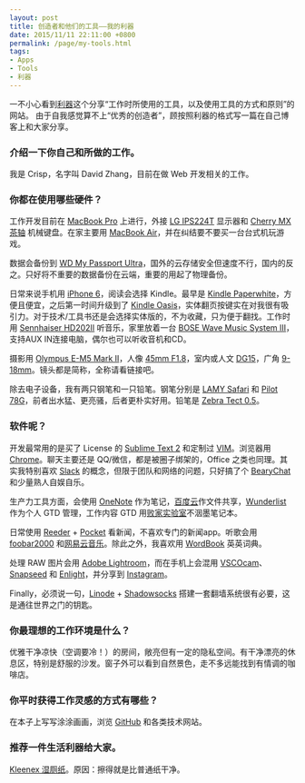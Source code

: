 ```yaml
---
layout: post
title: 创造者和他们的工具——我的利器
date: 2015/11/11 22:11:00 +0800
permalink: /page/my-tools.html
tags:
- Apps
- Tools
- 利器
---
```


一不小心看到[利器](http://liqi.io/)这个分享“工作时所使用的工具，以及使用工具的方式和原则”的网站。
由于自我感觉算不上“优秀的创造者”，顾按照利器的格式写一篇在自己博客上和大家分享。

### 介绍一下你自己和所做的工作。

我是 Crisp，名字叫 David Zhang，目前在做 Web 开发相关的工作。

### 你都在使用哪些硬件？

工作开发目前在 [MacBook Pro](http://www.apple.com/macbook-pro/) 上进行，外接 [LG IPS224T](http://www.lg.com/us/commercial/lcd-computer-monitors/lg-IPS224T-PN) 显示器和 [Cherry MX 茶轴](http://cherrycorp.com/product/g80-3850-mx-brown-3-0-keyboard/) 机械键盘。在家主要用 [MacBook Air](http://www.apple.com/macbook-air/)，并在纠结要不要买一台台式机玩游戏。

数据会备份到 [WD My Passport Ultra](http://www.wdc.com/cn/products/products.aspx?id=1000)，国外的云存储安全但速度不行，国内的反之。只好将不重要的数据备份在云端，重要的用起了物理备份。

日常来说手机用 [iPhone 6](http://www.apple.com/shop/buy-iphone/iphone6)，阅读会选择 Kindle。最早是 [Kindle Paperwhite](http://www.amazon.com/Kindle-Paperwhite-Touch-light/dp/B007OZNZG0)，方便且便宜，之后第一时间升级到了 [Kindle Oasis](https://www.amazon.cn/dp/B010EJPW7C/ref=sr_1_1?ie=UTF8&qid=1462245425)，实体翻页按键实在对我很有吸引力。对于技术/工具书还是会选择实体版的，不为收藏，只为便于翻找。工作时用 [Sennhaiser HD202II](http://en-us.sennheiser.com/over-ear-headphones-hd-202) 听音乐，家里放着一台 [BOSE Wave Music System III](http://www.bose.cn/product.aspx?cid=632)，支持AUX IN连接电脑，偶尔也可以听收音机和CD。

摄影用 [Olympus E-M5 Mark II](http://olympus-imaging.cn/product/dslr/em5mk2/index.html)，人像 [45mm F1.8](http://olympus-imaging.cn/product/dslr/mlens/45_18/index.html)，室内或人文 [DG15](http://consumer.panasonic.cn/product/cameras-camcorders/lumix-g-lens/fixed-focal/h-x015gk.html)，广角 [9-18mm](http://olympus-imaging.cn/product/dslr/mlens/9-18_40-56/index.html)。镜头都是简称，全称请看链接吧。

除去电子设备，我有两只钢笔和一只铅笔。钢笔分别是 [LAMY Safari](http://www.lamy.com/eng/b2c/safari) 和 [Pilot 78G](http://www.amazon.cn/Pilot-%E7%99%BE%E4%B9%90-FP-78G-M-B-22K%E5%8C%85%E9%87%91%E7%AC%94%E5%B0%96%E9%92%A2%E7%AC%94-M%E5%92%80/dp/B003H06HN4)，前者出水猛、更亮骚，后者更朴实好用。铅笔是 [Zebra Tect 0.5](https://item.taobao.com/item.htm?id=522070211448)。


### 软件呢？

开发最常用的是买了 License 的 [Sublime Text 2](http://www.sublimetext.com/) 和定制过 [VIM](http://www.vim.org/)。浏览器用 [Chrome](https://www.google.com/chrome/)。聊天主要还是 QQ/微信，都是被圈子绑架的，Office 之类也同理。其实我特别喜欢 [Slack](https://slack.com/) 的概念，但限于团队和网络的问题，只好搞了个 [BearyChat](https://bearychat.com/) 和少量熟人自娱自乐。

生产力工具方面，会使用 [OneNote](https://www.onenote.com/) 作为笔记，[百度云](http://pan.baidu.com/)作文件共享，[Wunderlist](https://www.wunderlist.com/) 作为个人 GTD 管理，工作内容 GTD 用[败家实验室](https://item.taobao.com/item.htm?spm=2013.1.0.0.xh6pv4&id=45159521615)不洇墨笔记本。

日常使用 [Reeder](http://reederapp.com/) + [Pocket](https://getpocket.com/) 看新闻，不喜欢专门的新闻app。听歌会用 [foobar2000](https://www.foobar2000.org/) 和[网易云音乐](http://music.163.com/)。除此之外，我喜欢用 [WordBook](https://itunes.apple.com/us/app/wordbook-english-dictionary/id289694924?mt=8) 英英词典。

处理 RAW 图片会用 [Adobe Lightroom](https://lightroom.adobe.com/)，而在手机上会混用 [VSCOcam](https://vsco.co/vscocam)、[Snapseed](https://itunes.apple.com/us/app/snapseed/id439438619?mt=8) 和 [Enlight](http://www.enlightapp.com/)，并分享到 [Instagram](https://www.instagram.com/)。

Finally，必须说一句，[Linode](https://www.linode.com/) + [Shadowsocks](https://shadowsocks.org) 搭建一套翻墙系统很有必要，这是通往世界之门的钥匙。

### 你最理想的工作环境是什么？

优雅干净凉快（空调要冷！）的房间，敞亮但有一定的隐私空间。有干净漂亮的休息区，特别是舒服的沙发。窗子外可以看到自然景色，走不多远能找到有情调的咖啡店。

### 你平时获得工作灵感的方式有哪些？

在本子上写写涂涂画画，浏览 [GitHub](https://github.com/) 和各类技术网站。

### 推荐一件生活利器给大家。

[Kleenex 湿厕纸](http://www.amazon.cn/%E4%B8%AA%E6%8A%A4%E5%81%A5%E5%BA%B7/dp/B00HCYFCOQ)。原因：擦得就是比普通纸干净。
